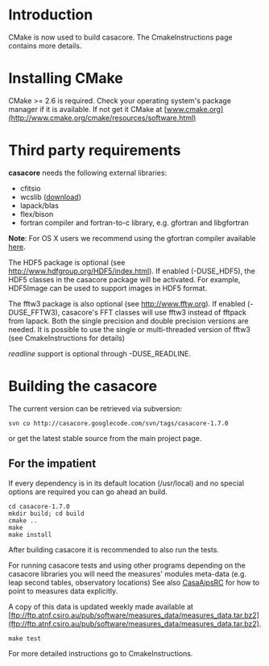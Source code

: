 # Introduction #

CMake is now used to build casacore. The CmakeInstructions page contains more details.

# Installing CMake #

CMake >= 2.6 is required. Check your operating system's package manager if it is available. If not get it CMake at [www.cmake.org](http://www.cmake.org/cmake/resources/software.html)

# Third party requirements #

**casacore** needs the following external libraries:

  * cfitsio
  * wcslib ([download](ftp://ftp.atnf.csiro.au/pub/software/wcslib/wcslib.tar.bz2))
  * lapack/blas
  * flex/bison
  * fortran compiler and fortran-to-c library, e.g. gfortran and libgfortran

**Note**: For OS X users we recommend using the gfortran compiler available [here](http://r.research.att.com/tools/).

The HDF5 package is optional (see http://www.hdfgroup.org/HDF5/index.html). If enabled (-DUSE\_HDF5), the HDF5 classes in the casacore package will be activated. For example, HDF5Image can be used to support images in HDF5 format.

The fftw3 package is also optional (see http://www.fftw.org). If enabled (-DUSE\_FFTW3), casacore's FFT classes will use fftw3 instead of fftpack from lapack. Both the single precision and double precision versions are needed. It is possible to use the single or multi-threaded version of fftw3 (see CmakeInstructions for details)

_readline_ support is optional through -DUSE\_READLINE.

# Building the casacore #

The current version can be retrieved via subversion:
```
svn co http://casacore.googlecode.com/svn/tags/casacore-1.7.0
```

or get the latest stable source from the main project page.

## For the impatient ##

If every dependency is in its default location (/usr/local) and no special options are required you can go ahead an build.

```
cd casacore-1.7.0
mkdir build; cd build
cmake ..
make
make install
```

After building casacore it is recommended to also run the tests.

For running casacore tests and using other programs depending on the casacore libraries you will need the measures' modules meta-data (e.g. leap second tables, observatory locations)
See also [CasaAipsRC](CasaAipsRC.md) for how to point to measures data explicitly.

A copy of this data is updated weekly made available at [ftp://ftp.atnf.csiro.au/pub/software/measures_data/measures_data.tar.bz2](ftp://ftp.atnf.csiro.au/pub/software/measures_data/measures_data.tar.bz2).

```
make test
```

For more detailed instructions go to CmakeInstructions.